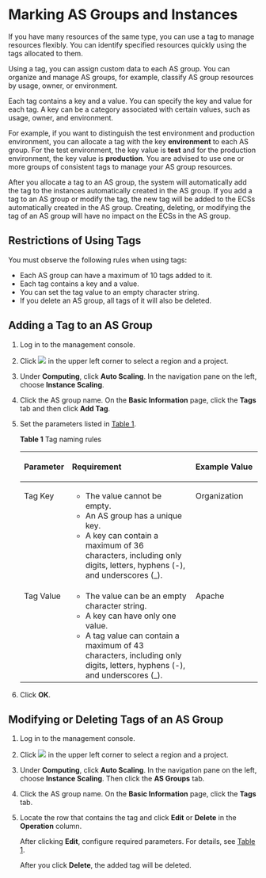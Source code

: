 # Marking AS Groups and Instances<a name="EN-US_TOPIC_0067025419"></a>

If you have many resources of the same type, you can use a tag to manage resources flexibly. You can identify specified resources quickly using the tags allocated to them.

Using a tag, you can assign custom data to each AS group. You can organize and manage AS groups, for example, classify AS group resources by usage, owner, or environment.

Each tag contains a key and a value. You can specify the key and value for each tag. A key can be a category associated with certain values, such as usage, owner, and environment.

For example, if you want to distinguish the test environment and production environment, you can allocate a tag with the key  **environment**  to each AS group. For the test environment, the key value is  **test**  and for the production environment, the key value is  **production**. You are advised to use one or more groups of consistent tags to manage your AS group resources.

After you allocate a tag to an AS group, the system will automatically add the tag to the instances automatically created in the AS group. If you add a tag to an AS group or modify the tag, the new tag will be added to the ECSs automatically created in the AS group. Creating, deleting, or modifying the tag of an AS group will have no impact on the ECSs in the AS group.

## Restrictions of Using Tags<a name="section7355112104225"></a>

You must observe the following rules when using tags:

-   Each AS group can have a maximum of 10 tags added to it.
-   Each tag contains a key and a value.
-   You can set the tag value to an empty character string.
-   If you delete an AS group, all tags of it will also be deleted.

## Adding a Tag to an AS Group<a name="section12477432195230"></a>

1.  Log in to the management console.
2.  Click  ![](figures/d00356819-云计算开发部-公有云_iaas-image-f1cac6ef-c4f7-462b-a7f1-85e988937e64-3.png)  in the upper left corner to select a region and a project.
3.  Under  **Computing**, click  **Auto Scaling**. In the navigation pane on the left, choose  **Instance Scaling**.
4.  Click the AS group name. On the  **Basic Information**  page, click the  **Tags**  tab and then click  **Add Tag**.
5.  Set the parameters listed in  [Table 1](#table1794599823119).

    **Table  1**  Tag naming rules

    <a name="table1794599823119"></a>
    <table><thead align="left"><tr id="row2997812223119"><th class="cellrowborder" valign="top" width="18.54%" id="mcps1.2.4.1.1"><p id="p4367076523119"><a name="p4367076523119"></a><a name="p4367076523119"></a>Parameter</p>
    </th>
    <th class="cellrowborder" valign="top" width="53.39%" id="mcps1.2.4.1.2"><p id="p4767111023119"><a name="p4767111023119"></a><a name="p4767111023119"></a>Requirement</p>
    </th>
    <th class="cellrowborder" valign="top" width="28.07%" id="mcps1.2.4.1.3"><p id="p3615470723119"><a name="p3615470723119"></a><a name="p3615470723119"></a>Example Value</p>
    </th>
    </tr>
    </thead>
    <tbody><tr id="row5695691323119"><td class="cellrowborder" valign="top" width="18.54%" headers="mcps1.2.4.1.1 "><p id="p5010724023119"><a name="p5010724023119"></a><a name="p5010724023119"></a>Tag Key</p>
    </td>
    <td class="cellrowborder" valign="top" width="53.39%" headers="mcps1.2.4.1.2 "><a name="ul2321196023222"></a><a name="ul2321196023222"></a><ul id="ul2321196023222"><li>The value cannot be empty.</li><li>An AS group has a unique key.</li><li>A key can contain a maximum of 36 characters, including only digits, letters, hyphens (-), and underscores (_).</li></ul>
    </td>
    <td class="cellrowborder" valign="top" width="28.07%" headers="mcps1.2.4.1.3 "><p id="p5438834323119"><a name="p5438834323119"></a><a name="p5438834323119"></a>Organization</p>
    </td>
    </tr>
    <tr id="row1973304523119"><td class="cellrowborder" valign="top" width="18.54%" headers="mcps1.2.4.1.1 "><p id="p5487280123119"><a name="p5487280123119"></a><a name="p5487280123119"></a>Tag Value</p>
    </td>
    <td class="cellrowborder" valign="top" width="53.39%" headers="mcps1.2.4.1.2 "><a name="ul6706750105539"></a><a name="ul6706750105539"></a><ul id="ul6706750105539"><li>The value can be an empty character string.</li><li>A key can have only one value.</li><li>A tag value can contain a maximum of 43 characters, including only digits, letters, hyphens (-), and underscores (_).</li></ul>
    </td>
    <td class="cellrowborder" valign="top" width="28.07%" headers="mcps1.2.4.1.3 "><p id="p4850087723119"><a name="p4850087723119"></a><a name="p4850087723119"></a>Apache</p>
    </td>
    </tr>
    </tbody>
    </table>

6.  Click  **OK**.

## Modifying or Deleting Tags of an AS Group<a name="section8057725103917"></a>

1.  Log in to the management console.
2.  Click  ![](figures/d00356819-云计算开发部-公有云_iaas-image-f1cac6ef-c4f7-462b-a7f1-85e988937e64-4.png)  in the upper left corner to select a region and a project.
3.  Under  **Computing**, click  **Auto Scaling**. In the navigation pane on the left, choose  **Instance Scaling**. Then click the  **AS Groups**  tab.
4.  Click the AS group name. On the  **Basic Information**  page, click the  **Tags**  tab.
5.  Locate the row that contains the tag and click  **Edit**  or  **Delete**  in the  **Operation**  column.

    After clicking  **Edit**, configure required parameters. For details, see  [Table 1](#table1794599823119).

    After you click  **Delete**, the added tag will be deleted.


